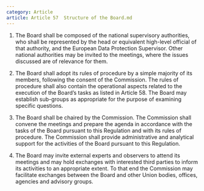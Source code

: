 ```yaml
---
category: Article
article: Article 57  Structure of the Board.md
---
```


1. The Board shall be composed of the national supervisory authorities, who shall be represented by the head or equivalent high-level official of that authority, and the European Data Protection Supervisor. Other national authorities may be invited to the meetings, where the issues discussed are of relevance for them.

2. The Board shall adopt its rules of procedure by a simple majority of its members, following the consent of the Commission. The rules of procedure shall also contain the operational aspects related to the execution of the Board’s tasks as listed in Article 58. The Board may establish sub-groups as appropriate for the purpose of examining specific questions.

3. The Board shall be chaired by the Commission. The Commission shall convene the meetings and prepare the agenda in accordance with the tasks of the Board pursuant to this Regulation and with its rules of procedure. The Commission shall provide administrative and analytical support for the activities of the Board pursuant to this Regulation.

4. The Board may invite external experts and observers to attend its meetings and may hold exchanges with interested third parties to inform its activities to an appropriate extent. To that end the Commission may facilitate exchanges between the Board and other Union bodies, offices, agencies and advisory groups.